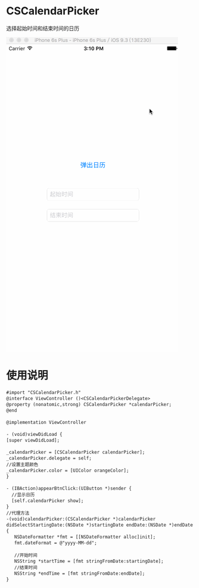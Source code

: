 # CSCalendarPicker
选择起始时间和结束时间的日历

![image](https://raw.githubusercontent.com/1733492644/CSCalendarPicker/master/Untitled.gif)
# 使用说明
    #import "CSCalendarPicker.h"
    @interface ViewController ()<CSCalendarPickerDelegate>
    @property (nonatomic,strong) CSCalendarPicker *calendarPicker;
    @end

    @implementation ViewController

    - (void)viewDidLoad {
    [super viewDidLoad];
    
    _calendarPicker = [CSCalendarPicker calendarPicker];
    _calendarPicker.delegate = self;
    //设置主题颜色
    _calendarPicker.color = [UIColor orangeColor];
    }

    - (IBAction)appearBtnClick:(UIButton *)sender {
      //显示日历
      [self.calendarPicker show];
    }
    //代理方法
    -(void)calendarPicker:(CSCalendarPicker *)calendarPicker didSelectStartingDate:(NSDate *)startingDate endDate:(NSDate *)endDate
    {
       NSDateFormatter *fmt = [[NSDateFormatter alloc]init];
       fmt.dateFormat = @"yyyy-MM-dd";
    
       //开始时间
       NSString *startTime = [fmt stringFromDate:startingDate];
       //结束时间
       NSString *endTime = [fmt stringFromDate:endDate];
    }
